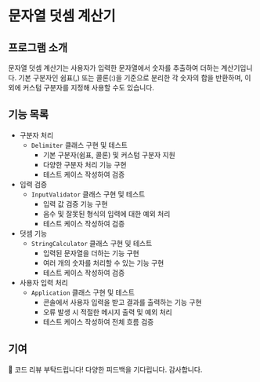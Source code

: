 # 문자열 덧셈 계산기

## 프로그램 소개
문자열 덧셈 계산기는 사용자가 입력한 문자열에서 숫자를 추출하여 더하는 계산기입니다.
기본 구분자인 쉼표(,) 또는 콜론(:)을 기준으로 분리한 각 숫자의 합을 반환하며, 이 외에 커스텀 구분자를 지정해 사용할 수도 있습니다.

## 기능 목록
- 구분자 처리
    - `Delimiter` 클래스 구현 및 테스트
       - 기본 구분자(쉼표, 콜론) 및 커스텀 구분자 지원
       - 다양한 구분자 처리 기능 구현
       - 테스트 케이스 작성하여 검증
- 입력 검증
    - `InputValidator` 클래스 구현 및 테스트
       - 입력 값 검증 기능 구현
       - 음수 및 잘못된 형식의 입력에 대한 예외 처리
       - 테스트 케이스 작성하여 검증
- 덧셈 기능
    - `StringCalculator` 클래스 구현 및 테스트
       - 입력된 문자열을 더하는 기능 구현
       - 여러 개의 숫자를 처리할 수 있는 기능 구현
       - 테스트 케이스 작성하여 검증
- 사용자 입력 처리
    - `Application` 클래스 구현 및 테스트
       - 콘솔에서 사용자 입력을 받고 결과를 출력하는 기능 구현
       - 오류 발생 시 적절한 메시지 출력 및 예외 처리
       - 테스트 케이스 작성하여 전체 흐름 검증

## 기여
🫡 코드 리뷰 부탁드립니다!
다양한 피드백을 기다립니다. 감사합니다.
